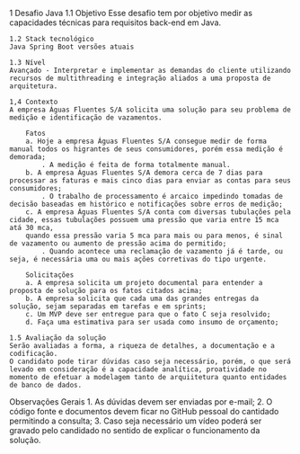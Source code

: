 1 Desafio Java
    1.1 Objetivo
    Esse desafio tem por objetivo medir as capacidades técnicas para requisitos back-end em Java.

    1.2 Stack tecnológico
    Java Spring Boot versões atuais

    1.3 Nível
    Avançado - Interpretar e implementar as demandas do cliente utilizando recursos de multithreading e integração aliados a uma proposta de arquitetura.

    1,4 Contexto
    A empresa Águas Fluentes S/A solicita uma solução para seu problema de medição e identificação de vazamentos.

        Fatos
        a. Hoje a empresa Águas Fluentes S/A consegue medir de forma manual todos os higrantes de seus consumidores, porém essa medição é demorada;
            . A medição é feita de forma totalmente manual.
        b. A empresa Águas Fluentes S/A demora cerca de 7 dias para processar as faturas e mais cinco dias para enviar as contas para seus consumidores;
            . O trabalho de processamento é arcaico impedindo tomadas de decisão baseadas em histórico e notificações sobre erros de medição;
        c. A empresa Águas Fluentes S/A conta com diversas tubulações pela cidade, essas tubulações possuem uma pressão que varia entre 15 mca atá 30 mca, 
        quando essa pressão varia 5 mca para mais ou para menos, é sinal de vazamento ou aumento de pressão acima do permitido;
            . Quando acontece uma reclamação de vazamento já é tarde, ou seja, é necessária uma ou mais ações corretivas do tipo urgente.
        
        Solicitações
        a. A empresa solicita um projeto documental para entender a proposta de solução para os fatos citados acima;
        b. A empresa solicita que cada uma das grandes entregas da solução, sejam separadas em tarefas e em sprints;
        c. Um MVP deve ser entregue para que o fato C seja resolvido;
        d. Faça uma estimativa para ser usada como insumo de orçamento;

    1.5 Avaliação da solução
    Serão avaliadas a forma, a riqueza de detalhes, a documentação e a codificação.
    O candidato pode tirar dúvidas caso seja necessário, porém, o que será levado em consideração é a capacidade analítica, proatividade no momento de efetuar a modelagem tanto de arquiitetura quanto entidades de banco de dados.

Observações Gerais
    1. As dúvidas devem ser enviadas por e-mail;
    2. O código fonte e documentos devem ficar no GitHub pessoal do cantidado permitindo a consulta;
    3. Caso seja necessário um vídeo poderá ser gravado pelo candidado no sentido de explicar o funcionamento da solução.